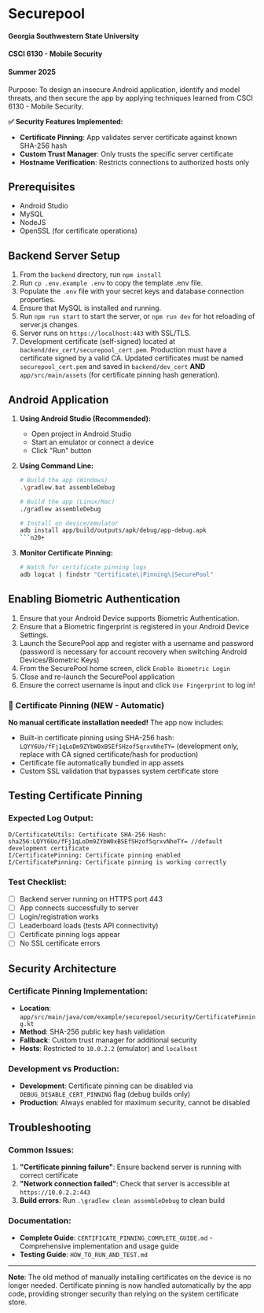 # Securepool
#### Georgia Southwestern State University  
#### CSCI 6130 - Mobile Security  
#### Summer 2025  
  
Purpose: To design an insecure Android application, identify and model threats, and then secure the app by applying techniques learned from CSCI 6130 - Mobile Security.  

**✅ Security Features Implemented:**
- **Certificate Pinning**: App validates server certificate against known SHA-256 hash
- **Custom Trust Manager**: Only trusts the specific server certificate
- **Hostname Verification**: Restricts connections to authorized hosts only

## Prerequisites  
- Android Studio  
- MySQL  
- NodeJS  
- OpenSSL (for certificate operations)

## Backend Server Setup
1. From the `backend` directory, run `npm install`  
2. Run `cp .env.example .env` to copy the template .env file.
3. Populate the `.env` file with your secret keys and database connection properties.
4. Ensure that MySQL is installed and running.
5. Run `npm run start` to start the server, or `npm run dev` for hot reloading of server.js changes.
6. Server runs on `https://localhost:443` with SSL/TLS.
7. Development certificate (self-signed) located at `backend/dev_cert/securepool_cert.pem`. Production must have a certificate signed by a valid CA. Updated certificates must be named `securepool_cert.pem` and saved in `backend/dev_cert` **AND** `app/src/main/assets` (for certificate pinning hash generation).

## Android Application

1. **Using Android Studio (Recommended):**
   - Open project in Android Studio
   - Start an emulator or connect a device
   - Click "Run" button

2. **Using Command Line:**
   ```bash
   # Build the app (Windows)
   .\gradlew.bat assembleDebug
   
   # Build the app (Linux/Mac)  
   ./gradlew assembleDebug
   
   # Install on device/emulator
   adb install app/build/outputs/apk/debug/app-debug.apk
   ```n20+

3. **Monitor Certificate Pinning:**
   ```bash
   # Watch for certificate pinning logs
   adb logcat | findstr "Certificate\|Pinning\|SecurePool"
   ```

## Enabling Biometric Authentication
1. Ensure that your Android Device supports Biometric Authentication.
2. Ensure that a Biometric fingerprint is registered in your Android Device Settings.
3. Launch the SecurePool app and register with a username and password (password is necessary for account recovery when switching Android Devices/Biometric Keys)
4. From the SecurePool home screen, click `Enable Biometric Login`
5. Close and re-launch the SecurePool application
6. Ensure the correct username is input and click `Use Fingerprint` to log in!

### 🔐 Certificate Pinning (NEW - Automatic)
**No manual certificate installation needed!** The app now includes:
- Built-in certificate pinning using SHA-256 hash: `LQYY6Uo/fFj1qLoDm9ZYbW0xBSEfSHzof5qrxvNheTY=` (development only, replace with CA signed certificate/hash for production)
- Certificate file automatically bundled in app assets
- Custom SSL validation that bypasses system certificate store

## Testing Certificate Pinning

### Expected Log Output:
```
D/CertificateUtils: Certificate SHA-256 Hash: sha256:LQYY6Uo/fFj1qLoDm9ZYbW0xBSEfSHzof5qrxvNheTY= //default development certificate
I/CertificatePinning: Certificate pinning enabled
I/CertificatePinning: Certificate pinning is working correctly
```

### Test Checklist:
- [ ] Backend server running on HTTPS port 443
- [ ] App connects successfully to server
- [ ] Login/registration works
- [ ] Leaderboard loads (tests API connectivity)
- [ ] Certificate pinning logs appear
- [ ] No SSL certificate errors

## Security Architecture

### Certificate Pinning Implementation:
- **Location**: `app/src/main/java/com/example/securepool/security/CertificatePinning.kt`
- **Method**: SHA-256 public key hash validation
- **Fallback**: Custom trust manager for additional security
- **Hosts**: Restricted to `10.0.2.2` (emulator) and `localhost`

### Development vs Production:
- **Development**: Certificate pinning can be disabled via `DEBUG_DISABLE_CERT_PINNING` flag (debug builds only)
- **Production**: Always enabled for maximum security, cannot be disabled

## Troubleshooting

### Common Issues:
1. **"Certificate pinning failure"**: Ensure backend server is running with correct certificate
2. **"Network connection failed"**: Check that server is accessible at `https://10.0.2.2:443`
3. **Build errors**: Run `.\gradlew clean assembleDebug` to clean build

### Documentation:
- **Complete Guide**: `CERTIFICATE_PINNING_COMPLETE_GUIDE.md` - Comprehensive implementation and usage guide
- **Testing Guide**: `HOW_TO_RUN_AND_TEST.md`

---

**Note**: The old method of manually installing certificates on the device is no longer needed. Certificate pinning is now handled automatically by the app code, providing stronger security than relying on the system certificate store.  
